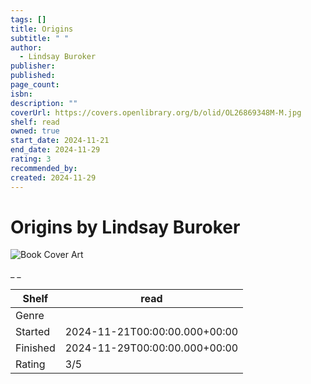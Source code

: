 ```yaml
---
tags: []
title: Origins
subtitle: " "
author:
  - Lindsay Buroker
publisher:
published:
page_count:
isbn:
description: ""
coverUrl: https://covers.openlibrary.org/b/olid/OL26869348M-M.jpg
shelf: read
owned: true
start_date: 2024-11-21
end_date: 2024-11-29
rating: 3
recommended_by:
created: 2024-11-29
---
```


# Origins by Lindsay Buroker

![Book Cover Art](https://covers.openlibrary.org/b/olid/OL26869348M-M.jpg)

_ _

| Shelf | read |
| --- | --- |
| Genre |  |
| Started | 2024-11-21T00:00:00.000+00:00 |
| Finished | 2024-11-29T00:00:00.000+00:00 |
| Rating | 3/5 |

